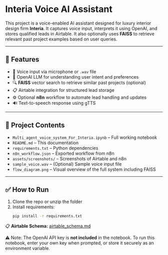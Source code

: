 # Interia Voice AI Assistant

This project is a voice-enabled AI assistant designed for luxury interior design firm **Interia**. It captures voice input, interprets it using OpenAI, and stores qualified leads in Airtable. It also optionally uses **FAISS** to retrieve relevant past project examples based on user queries.

---

## 🔧 Features

- 🎤 Voice input via microphone or `.wav` file
- 🧠 OpenAI LLM for understanding user intent and preferences
- 🔍 **FAISS** vector search to retrieve similar past projects (optional)
- 📋 Airtable integration for structured lead storage
- ⚙️ Optional **n8n** workflow to automate lead handling and updates
- 🔊 Text-to-speech response using gTTS

---

## 📁 Project Contents

- `Multi_agent_voice_system_For_Interia.ipynb` – Full working notebook
- `README.md` – This documentation
- `requirements.txt` – Python dependencies
- `n8n_workflow.json` – Exported workflow from n8n
- `assets/screenshots/` – Screenshots of Airtable and n8n
- `sample_voice.wav` – (Optional) Sample voice input file
- `flow_diagram.png` – Visual overview of the full system including FAISS

---

## ✅ How to Run

1. Clone the repo or unzip the folder  
2. Install requirements:
   ```bash
   pip install -r requirements.txt

📋 **Airtable Schema:** [airtable_schema.md](./airtable_schema.md)


⚠️ Note: The OpenAI API key is **not included** in the notebook.
To run this notebook, enter your own key when prompted, or store it securely as an environment variable.
